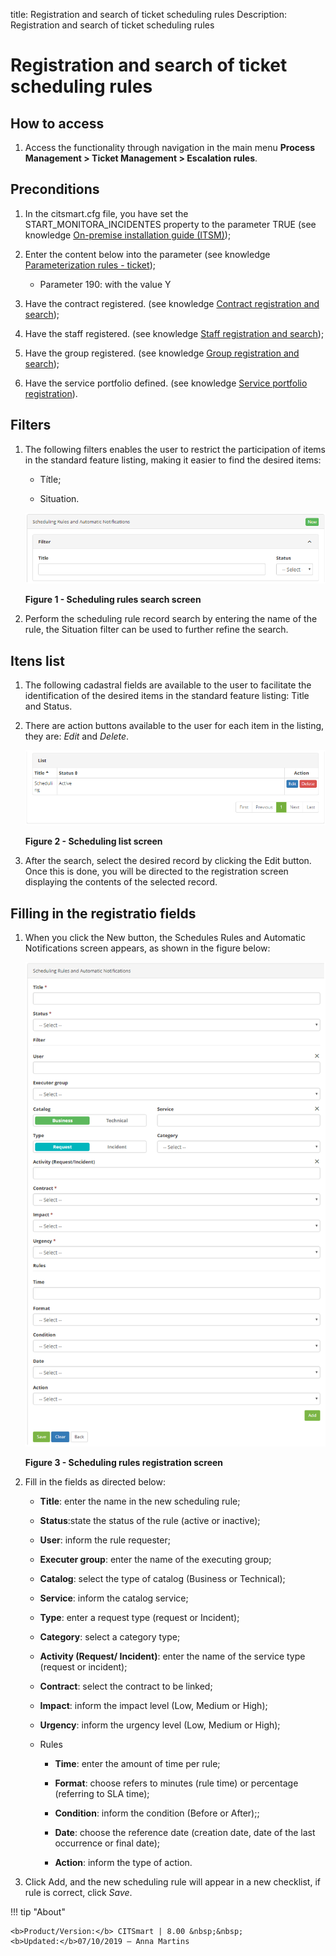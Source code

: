 title: Registration and search of ticket scheduling rules
Description: Registration and search of ticket scheduling rules

# Registration and search of ticket scheduling rules

How to access
-----------

1.  Access the functionality through navigation in the main menu **Process Management > Ticket Management > Escalation rules**.

Preconditions
-------------

1.  In the citsmart.cfg file, you have set the START_MONITORA_INCIDENTES property to the parameter TRUE (see knowledge [On-premise installation guide (ITSM)][1]);

2.  Enter the content below into the parameter (see knowledge [Parameterization rules - ticket][2]);

    -   Parameter 190: with the value Y

3.  Have the contract registered. (see knowledge [Contract registration and search][3]);

4.  Have the staff registered. (see knowledge [Staff registration and search][4]);

5.  Have the group registered. (see knowledge [Group registration and search][5]);

6.  Have the service portfolio defined. (see knowledge [Service portfolio registration][6]).

Filters
-------

1.  The following filters enables the user to restrict the participation of items in the standard feature listing, making it easier to find the desired items:

    -   Títle;

    -   Situation.
    
    ![figure](images/escalation-rule1.png)
    
    **Figure 1 - Scheduling rules search screen**

2.  Perform the scheduling rule record search by entering the name of the rule, the Situation filter can be used to further refine the search.

Itens list
-----------------

1.  The following cadastral fields are available to the user to facilitate the identification of the desired items in the standard feature listing: Title and Status.

2.  There are action buttons available to the user for each item in the listing, they are: *Edit* and *Delete*.

    ![figure](images/escalation-rule2.png)

    **Figure 2 - Scheduling list screen**

3.  After the search, select the desired record by clicking the Edit button. Once this is done, you will be directed to the registration screen displaying the contents of the selected record.

Filling in the registratio fields
-----------------------------------

1.  When you click the New button, the Schedules Rules and Automatic Notifications screen appears, as shown in the figure below:

    ![figure](images/escalation-rule3.png)

    **Figure 3 - Scheduling rules registration screen**

1.  Fill in the fields as directed below:

    -   **Title**: enter the name in the new scheduling rule;

    -   **Status**:state the status of the rule (active or inactive);

    -   **User**: inform the rule requester;

    -   **Executer group**: enter the name of the executing group;

    -   **Catalog**: select the type of catalog (Business or Technical);

    -   **Service**: inform the catalog service;

    -   **Type**: enter a request type (request or Incident);

    -   **Category**: select a category type;

    -   **Activity (Request/ Incident)**: enter the name of the service type (request or incident);

    -   **Contract**: select the contract to be linked;

    -   **Impact**: inform the impact level (Low, Medium or High);

    -   **Urgency**: inform the urgency level (Low, Medium or High);

    -   Rules

        -   **Time**: enter the amount of time per rule;

        -   **Format**: choose refers to minutes (rule time) or percentage (referring to SLA time);

        -   **Condition**: inform the condition (Before or After);;

        -   **Date**: choose the reference date (creation date, date of the last occurrence or final date);

        -   **Action**: inform the type of action.

1.  Click Add, and the new scheduling rule will appear in a new checklist, if rule is correct, click *Save*.

[1]:/en-us/citsmart-platform-7/get-started/installation.html
[2]:/en-us/citsmart-platform-7/plataform-administration/parameters-list/parametrizaion-ticket.html
[3]:/en-us/citsmart-platform-7/additional-features/contract-management/use/register-contract.html
[4]:/en-us/citsmart-platform-7/initial-settings/access-settings/user/employee.html
[5]:/en-us/citsmart-platform-7/initial-settings/access-settings/user/group.html
[6]:/en-us/citsmart-platform-7/processes/portfolio-and-catalog/register.html


!!! tip "About"

    <b>Product/Version:</b> CITSmart | 8.00 &nbsp;&nbsp;
    <b>Updated:</b>07/10/2019 – Anna Martins

